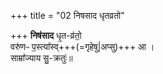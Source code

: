 +++
title = "02 निषसाद धृतव्रतो"

+++
**निष॑साद** धृ॒त-व्र॑तो॒  
वरु॑णᳶ प॒स्त्या᳚स्व्+++(=गृहेषु|अप्सु)+++ आ ।  
साम्रा᳚ज्याय सु॒-क्रतुः॑॥